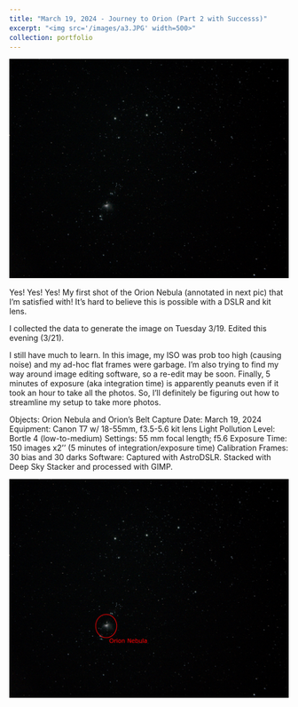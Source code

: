 ```yaml
---
title: "March 19, 2024 - Journey to Orion (Part 2 with Successs)"
excerpt: "<img src='/images/a3.JPG' width=500>"
collection: portfolio
---
```


![Journey to Orion - Pt. 2](/images/a3.JPG)


Yes! Yes! Yes! My first shot of the Orion Nebula (annotated in next pic) that I’m satisfied with! It’s hard to believe this is possible with a DSLR and kit lens. 

I collected the data to generate the image on Tuesday 3/19. Edited this evening (3/21). 

I still have much to learn. In this image, my ISO was prob too high (causing noise) and my ad-hoc flat frames were garbage. I’m also trying to find my way around image editing software, so a re-edit may be soon. Finally, 5 minutes of exposure (aka integration time) is apparently peanuts even if it took an hour to take all the photos. So, I’ll definitely be figuring out how to streamline my setup to take more photos.

Objects: Orion Nebula and Orion’s Belt
Capture Date: March 19, 2024
Equipment: Canon T7 w/ 18-55mm, f3.5-5.6 kit lens
Light Pollution Level: Bortle 4 (low-to-medium)
Settings: 55 mm focal length; f5.6
Exposure Time: 150 images x2’’ (5 minutes of integration/exposure time)
Calibration Frames: 30 bias and 30 darks 
Software: Captured with AstroDSLR. Stacked with Deep Sky Stacker and processed with GIMP.


![Journey to Orion - Pt. 2 (Annotated)](/images/a3-annotated.JPG)
